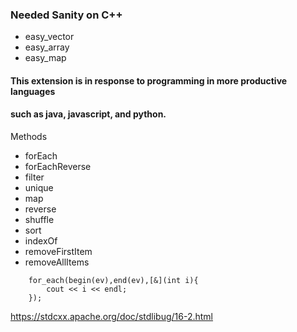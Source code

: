 ### Needed Sanity on C++


- easy_vector
- easy_array
- easy_map


#### This extension is in response to programming in more productive languages
#### such as java, javascript, and python.

Methods
- forEach
- forEachReverse
- filter
- unique
- map
- reverse
- shuffle
- sort
- indexOf
- removeFirstItem
- removeAllItems

```
    for_each(begin(ev),end(ev),[&](int i){
        cout << i << endl;
    });
```

https://stdcxx.apache.org/doc/stdlibug/16-2.html
